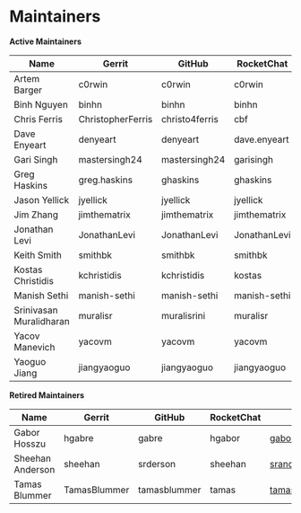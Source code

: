 Maintainers
===========

**Active Maintainers**

| Name          |  Gerrit           |  GitHub        |  RocketChat  |  email
|---------------|-------------------|----------------|--------------|---------------------------------------
| Artem Barger  |  c0rwin           |  c0rwin        |  c0rwin      | <bartem@il.ibm.com>
| Binh Nguyen   |  binhn            |  binhn         |  binhn         | <binhn@us.ibm.com>
| Chris Ferris  |  ChristopherFerris | christo4ferris | cbf       |    <chris.ferris@gmail.com>
| Dave Enyeart  |  denyeart          | denyeart       |  dave.enyeart | <enyeart@us.ibm.com>
| Gari Singh    |  mastersingh24     | mastersingh24 |  garisingh    | <gari.r.singh@gmail.com>
| Greg Haskins  |  greg.haskins     |  ghaskins      |  ghaskins     | <gregory.haskins@gmail.com>
| Jason Yellick  | jyellick      |     jyellick     |   jyellick     | <jyellick@us.ibm.com>
| Jim Zhang      | jimthematrix    |   jimthematrix  |  jimthematrix | jim\_the\_<matrix@hotmail.com>
| Jonathan Levi  | JonathanLevi   |    JonathanLevi  |  JonathanLevi | <jonathan@hacera.com>
| Keith Smith   |  smithbk       |     smithbk     |    smithbk      | <bksmith@us.ibm.com>
| Kostas    Christidis    |   kchristidis   |     kchristidis   |  kostas     |   <kostas@gmail.com>                                                           
| Manish Sethi   | manish-sethi    |   manish-sethi |   manish-sethi | <manish.sethi@gmail.com>
| Srinivasan Muralidharan |      muralisr      |    muralisrini    | muralisr   |   <srinivasan.muralidharan99@gmail.com>
| Yacov Manevich | yacovm     |        yacovm    |      yacovm      |  <yacovm@il.ibm.com>
| Yaoguo Jiang  |  jiangyaoguo     |   jiangyaoguo   |  jiangyaoguo  | <jiangyaoguo@gmail.com>


**Retired Maintainers**

| Name          |  Gerrit           |  GitHub        |  RocketChat  |  email
|---------------|-------------------|----------------|--------------|---------------------------------------
| Gabor Hosszu |    hgabre  |       gabre     |     hgabor   | <gabor@digitalasset.com>
| Sheehan Anderson | sheehan    |   srderson    |  sheehan | <sranderson@gmail.com>
| Tamas Blummer  | TamasBlummer | tamasblummer | tamas   | <tamas@digitalasset.com>
